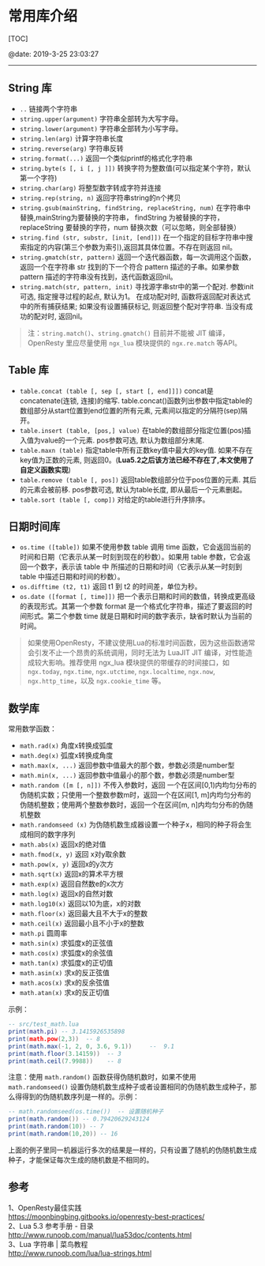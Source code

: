 ﻿# 常用库介绍

[TOC]

@date: 2019-3-25 23:03:27

---

## String 库

- `..` 链接两个字符串
- `string.upper(argument)` 字符串全部转为大写字母。
- `string.lower(argument)` 字符串全部转为小写字母。
- `string.len(arg)` 计算字符串长度
- `string.reverse(arg)` 字符串反转
- `string.format(...)` 返回一个类似printf的格式化字符串
- `string.byte(s [, i [, j ]])` 转换字符为整数值(可以指定某个字符，默认第一个字符)
- `string.char(arg)` 将整型数字转成字符并连接
- `string.rep(string, n)` 返回字符串string的n个拷贝
- `string.gsub(mainString, findString, replaceString, num)`
在字符串中替换,mainString为要替换的字符串， findString 为被替换的字符，replaceString 要替换的字符，num 替换次数（可以忽略，则全部替换）
- `string.find (str, substr, [init, [end]])`
在一个指定的目标字符串中搜索指定的内容(第三个参数为索引),返回其具体位置。不存在则返回 nil。
- `string.gmatch(str, pattern)`
返回一个迭代器函数，每一次调用这个函数，返回一个在字符串 str 找到的下一个符合 pattern 描述的子串。如果参数 pattern 描述的字符串没有找到，迭代函数返回nil。
- `string.match(str, pattern, init)` 
寻找源字串str中的第一个配对. 参数init可选, 指定搜寻过程的起点, 默认为1。 在成功配对时, 函数将返回配对表达式中的所有捕获结果; 如果没有设置捕获标记, 则返回整个配对字符串. 当没有成功的配对时, 返回nil。


> 注：`string.match()`、`string.gmatch()` 目前并不能被 JIT 编译，OpenResty 里应尽量使用 `ngx_lua` 模块提供的 `ngx.re.match` 等API。

## Table 库

- `table.concat (table [, sep [, start [, end]]])`
concat是concatenate(连锁, 连接)的缩写. table.concat()函数列出参数中指定table的数组部分从start位置到end位置的所有元素, 元素间以指定的分隔符(sep)隔开。
- `table.insert (table, [pos,] value)`
在table的数组部分指定位置(pos)插入值为value的一个元素. pos参数可选, 默认为数组部分末尾.
- `table.maxn (table)`
指定table中所有正数key值中最大的key值. 如果不存在key值为正数的元素, 则返回0。(**Lua5.2之后该方法已经不存在了,本文使用了自定义函数实现**)
- `table.remove (table [, pos])`
返回table数组部分位于pos位置的元素. 其后的元素会被前移. pos参数可选, 默认为table长度, 即从最后一个元素删起。
- `table.sort (table [, comp])`
对给定的table进行升序排序。

## 日期时间库

- `os.time ([table])` 如果不使用参数 table 调用 time 函数，它会返回当前的时间和日期（它表示从某一时刻到现在的秒数）。如果用 table 参数，它会返回一个数字，表示该 table 中 所描述的日期和时间（它表示从某一时刻到 table 中描述日期和时间的秒数）。
- `os.difftime (t2, t1)` 返回 t1 到 t2 的时间差，单位为秒。
- `os.date ([format [, time]])` 把一个表示日期和时间的数值，转换成更高级的表现形式。其第一个参数 format 是一个格式化字符串，描述了要返回的时间形式。第二个参数 time 就是日期和时间的数字表示，缺省时默认为当前的时间。

> 如果使用OpenResty，不建议使用Lua的标准时间函数，因为这些函数通常会引发不止一个昂贵的系统调用，同时无法为 LuaJIT JIT 编译，对性能造成较大影响。推荐使用 ngx_lua 模块提供的带缓存的时间接口，如 `ngx.today`, `ngx.time`, `ngx.utctime`, `ngx.localtime`, `ngx.now`, `ngx.http_time`，以及 `ngx.cookie_time` 等。

## 数学库

常用数学函数：  

- `math.rad(x)`  角度x转换成弧度
- `math.deg(x)`  弧度x转换成角度
- `math.max(x, ...)`  返回参数中值最大的那个数，参数必须是number型
- `math.min(x, ...)`  返回参数中值最小的那个数，参数必须是number型
- `math.random ([m [, n]])`  不传入参数时，返回 一个在区间[0,1)内均匀分布的伪随机实数；只使用一个整数参数m时，返回一个在区间[1, m]内均匀分布的伪随机整数；使用两个整数参数时，返回一个在区间[m, n]内均匀分布的伪随机整数
- `math.randomseed (x)`  为伪随机数生成器设置一个种子x，相同的种子将会生成相同的数字序列
- `math.abs(x)`  返回x的绝对值
- `math.fmod(x, y)`  返回 x对y取余数
- `math.pow(x, y)`  返回x的y次方
- `math.sqrt(x)`  返回x的算术平方根
- `math.exp(x)`  返回自然数e的x次方
- `math.log(x)`  返回x的自然对数
- `math.log10(x)`  返回以10为底，x的对数
- `math.floor(x)`  返回最大且不大于x的整数
- `math.ceil(x)`  返回最小且不小于x的整数
- `math.pi`	圆周率
- `math.sin(x)`  求弧度x的正弦值
- `math.cos(x)`  求弧度x的余弦值
- `math.tan(x)`  求弧度x的正切值
- `math.asin(x)`  求x的反正弦值
- `math.acos(x)`  求x的反余弦值
- `math.atan(x)`  求x的反正切值


示例：
``` lua
-- src/test_math.lua
print(math.pi) -- 3.1415926535898
print(math.pow(2,3))  -- 8
print(math.max(-1, 2, 0, 3.6, 9.1))     --  9.1
print(math.floor(3.14159))  -- 3
print(math.ceil(7.9988))    -- 8
```

注意：使用 `math.random()` 函数获得伪随机数时，如果不使用 `math.randomseed()` 设置伪随机数生成种子或者设置相同的伪随机数生成种子，那么得得到的伪随机数序列是一样的。示例：
``` lua
-- math.randomseed(os.time())  -- 设置随机种子
print(math.random()) -- 0.79420629243124
print(math.random(10)) -- 7
print(math.random(10,20)) -- 16
```
上面的例子里同一机器运行多次的结果是一样的，只有设置了随机的伪随机数生成种子，才能保证每次生成的随机数是不相同的。

## 参考
1、OpenResty最佳实践   
https://moonbingbing.gitbooks.io/openresty-best-practices/  
2、Lua 5.3 参考手册 - 目录  
http://www.runoob.com/manual/lua53doc/contents.html  
3、Lua 字符串 | 菜鸟教程  
http://www.runoob.com/lua/lua-strings.html  
